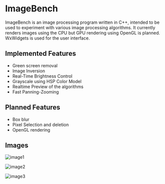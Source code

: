 # ImageBench

ImageBench is an image processing program written in C++, intended to be used to experiment with various image processing algorithms. It currently renders images using the CPU but GPU rendering using OpenGL is planned. WxWidgets is used for the user interface.



## Implemented Features

* Green screen removal
* Image Inversion
* Real-Time Brightness Control
* Grayscale using HSP Color Model
* Realtime Preview of the algorithms 
* Fast Panning-Zooming

## Planned Features
* Box blur
* Pixel Selection and deletion
* OpenGL rendering

## Images

![image1](https://i.ibb.co/HGTjCv5/mg1.png)

![image2](https://i.ibb.co/jwQ5zy6/mg2.png)

![image3](https://i.ibb.co/LpHvHc2/mg3.png)

